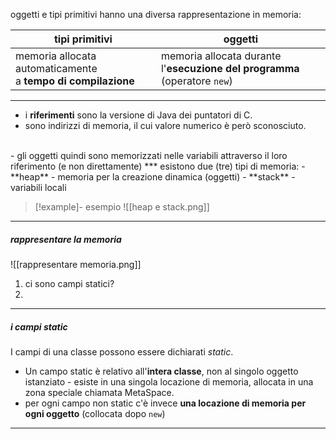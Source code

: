 oggetti e tipi primitivi hanno una diversa rappresentazione in memoria:

| tipi primitivi                                                   | oggetti                                                                       |
| ---------------------------------------------------------------- | ----------------------------------------------------------------------------- |
| memoria allocata automaticamente <br>a **tempo di compilazione** | memoria allocata durante <br>l'**esecuzione del programma** (operatore `new`) |
***
- i **riferimenti** sono la versione di Java dei puntatori di C.
- sono indirizzi di memoria, il cui valore numerico è però sconosciuto.
<br/>
- gli oggetti quindi sono memorizzati nelle variabili attraverso il loro riferimento (e non direttamente)
***
esistono due (tre) tipi di memoria:
- **heap** - memoria per la creazione dinamica (oggetti)
- **stack** - variabili locali
 
>[!example]- esempio
>![[heap e stack.png]]

***
##### rappresentare la memoria
![[rappresentare memoria.png]]
1) ci sono campi statici?
2) 


*** 
##### i campi static
I campi di una classe possono essere dichiarati *static*.
- Un campo static è relativo all'**intera classe**, non al singolo oggetto istanziato - esiste in una singola locazione di memoria, allocata in una zona speciale chiamata MetaSpace.
- per ogni campo non static c'è invece **una locazione di memoria per ogni oggetto** (collocata dopo `new`)

***





